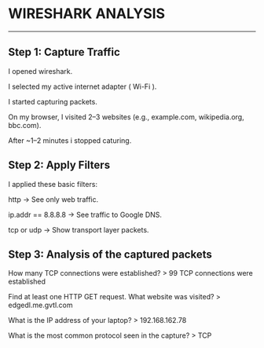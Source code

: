 # WIRESHARK ANALYSIS
---
## Step 1: Capture Traffic

I opened wireshark.

I selected my active internet adapter ( Wi-Fi ).

I started capturing packets.

On my browser, I visited 2–3 websites (e.g., example.com, wikipedia.org, bbc.com).

After ~1–2 minutes i stopped caturing.


## Step 2: Apply Filters

I applied these basic filters:

http → See only web traffic.

ip.addr == 8.8.8.8 → See traffic to Google DNS.

tcp or udp → Show transport layer packets.


## Step 3: Analysis of the captured packets

How many TCP connections were established? > 99 TCP connections were established

Find at least one HTTP GET request. What website was visited? > edgedl.me.gvtl.com

What is the IP address of your laptop? > 192.168.162.78

What is the most common protocol seen in the capture? > TCP 
